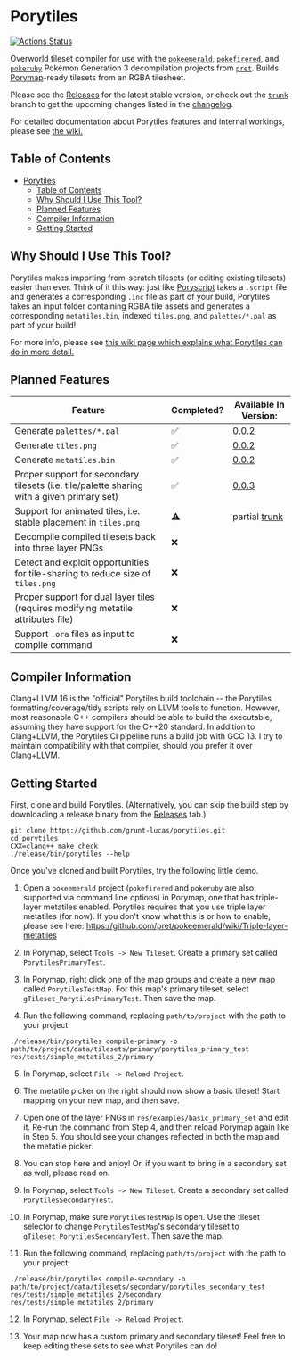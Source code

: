 # Porytiles

[![Actions Status](https://github.com/grunt-lucas/porytiles/workflows/Build%20Porytiles/badge.svg)](https://github.com/grunt-lucas/porytiles/actions)

Overworld tileset compiler for use with the [`pokeemerald`](https://github.com/pret/pokeemerald),
[`pokefirered`](https://github.com/pret/pokefirered), and [`pokeruby`](https://github.com/pret/pokeruby) Pokémon
Generation 3 decompilation projects from [`pret`](https://github.com/pret). Builds
[Porymap](https://github.com/huderlem/porymap)-ready tilesets from an RGBA tilesheet.

Please see the [Releases](https://github.com/grunt-lucas/porytiles/releases) for the latest stable version, or check out
the [`trunk`](https://github.com/grunt-lucas/porytiles/tree/trunk) branch to get the upcoming changes listed in the
[changelog](https://github.com/grunt-lucas/porytiles/blob/trunk/CHANGELOG.md).

For detailed documentation about Porytiles features and internal workings, please see
[the wiki.](https://github.com/grunt-lucas/porytiles/wiki/Porytiles-Homepage)

## Table of Contents
- [Porytiles](#porytiles)
  - [Table of Contents](#table-of-contents)
  - [Why Should I Use This Tool?](#why-should-i-use-this-tool)
  - [Planned Features](#planned-features)
  - [Compiler Information](#compiler-information)
  - [Getting Started](#getting-started)

## Why Should I Use This Tool?

Porytiles makes importing from-scratch tilesets (or editing existing tilesets) easier than ever. Think of it this way:
just like [Poryscript](https://github.com/huderlem/poryscript) takes a `.script` file and generates a corresponding `.inc`
file as part of your build, Porytiles takes an input folder containing RGBA tile assets and generates a corresponding
`metatiles.bin`, indexed `tiles.png`, and `palettes/*.pal` as part of your build!

For more info, please see
[this wiki page which explains what Porytiles can do in more detail.](https://github.com/grunt-lucas/porytiles/wiki/Why-Should-I-Use-This-Tool%3F)

## Planned Features

|  Feature  |  Completed?  |  Available In Version:  |
|-----------|--------------|---------|
| Generate `palettes/*.pal`   | ✅ | [0.0.2](https://github.com/grunt-lucas/porytiles/releases/tag/0.0.2) |
| Generate `tiles.png`        | ✅ | [0.0.2](https://github.com/grunt-lucas/porytiles/releases/tag/0.0.2) |
| Generate `metatiles.bin`    | ✅ | [0.0.2](https://github.com/grunt-lucas/porytiles/releases/tag/0.0.2) |
| Proper support for secondary tilesets (i.e. tile/palette sharing with a given primary set)    | ✅ | [0.0.3](https://github.com/grunt-lucas/porytiles/releases/tag/0.0.3) |
| Support for animated tiles, i.e. stable placement in `tiles.png`   | ⚠️ | partial [trunk](https://github.com/grunt-lucas/porytiles/tree/trunk) |
| Decompile compiled tilesets back into three layer PNGs   | ❌ |  |
| Detect and exploit opportunities for tile-sharing to reduce size of `tiles.png`   | ❌ |  |
| Proper support for dual layer tiles (requires modifying metatile attributes file)    | ❌ |  |
| Support `.ora` files as input to compile command   | ❌ |  |

## Compiler Information

Clang+LLVM 16 is the "official" Porytiles build toolchain -- the Porytiles formatting/coverage/tidy scripts rely on LLVM
tools to function. However, most reasonable C++ compilers should be able to build the executable, assuming they have
support for the C++20 standard. In addition to Clang+LLVM, the Porytiles CI pipeline runs a build job with GCC 13. I
try to maintain compatibility with that compiler, should you prefer it over Clang+LLVM.

## Getting Started

First, clone and build Porytiles. (Alternatively, you can skip the build step by downloading a release binary from the
[Releases](https://github.com/grunt-lucas/porytiles/releases) tab.)

```
git clone https://github.com/grunt-lucas/porytiles.git
cd porytiles
CXX=clang++ make check
./release/bin/porytiles --help
```

Once you've cloned and built Porytiles, try the following little demo.

1. Open a `pokeemerald` project (`pokefirered` and `pokeruby` are also supported via command line options) in Porymap,
   one that has triple-layer metatiles enabled. Porytiles requires that you use triple layer metatiles (for now). If you
   don't know what this is or how to enable, please see here:
   https://github.com/pret/pokeemerald/wiki/Triple-layer-metatiles

2. In Porymap, select `Tools -> New Tileset`. Create a primary set called `PorytilesPrimaryTest`.

3. In Porymap, right click one of the map groups and create a new map called `PorytilesTestMap`. For this map's primary
   tileset, select `gTileset_PorytilesPrimaryTest`. Then save the map.

4. Run the following command, replacing `path/to/project` with the path to your project:

```
./release/bin/porytiles compile-primary -o path/to/project/data/tilesets/primary/porytiles_primary_test res/tests/simple_metatiles_2/primary
```

5. In Porymap, select `File -> Reload Project`.

6. The metatile picker on the right should now show a basic tileset! Start mapping on your new map, and then save.

7. Open one of the layer PNGs in `res/examples/basic_primary_set` and edit it. Re-run the command from Step 4, and then
   reload Porymap again like in Step 5. You should see your changes reflected in both the map and the metatile picker.

8. You can stop here and enjoy! Or, if you want to bring in a secondary set as well, please read on.

9. In Porymap, select `Tools -> New Tileset`. Create a secondary set called `PorytilesSecondaryTest`.

10. In Porymap, make sure `PorytilesTestMap` is open. Use the tileset selector to change `PorytilesTestMap`'s secondary
    tileset to `gTileset_PorytilesSecondaryTest`. Then save the map.

11. Run the following command, replacing `path/to/project` with the path to your project:

```
./release/bin/porytiles compile-secondary -o path/to/project/data/tilesets/secondary/porytiles_secondary_test res/tests/simple_metatiles_2/secondary res/tests/simple_metatiles_2/primary
```

12. In Porymap, select `File -> Reload Project`.

13. Your map now has a custom primary and secondary tileset! Feel free to keep editing these sets to see what Porytiles
    can do!
